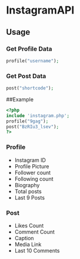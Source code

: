 # InstagramAPI
## Usage

### Get Profile Data
```php
profile("username");
```
### Get Post Data
```php
post("shortcode");
```
##Example
```php
<?php
include 'instagram.php';
profile("9gag");
post("BzRIu3_lsev");
?>
```

### Profile
+ Instagram ID
+ Profile Picture
+ Follower count
+ Following count
+ Biography
+ Total posts
+ Last 9 Posts
### Post
+ Likes Count
+ Comment Count
+ Caption
+ Media Link
+ Last 10 Comments

